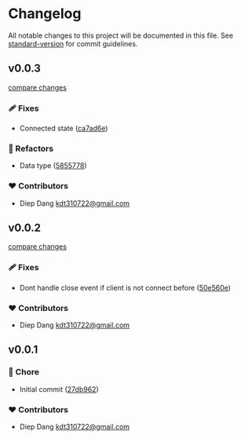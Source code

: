 # Changelog

All notable changes to this project will be documented in this file.
See [standard-version](https://github.com/conventional-changelog/standard-version) for commit guidelines.

## v0.0.3

[compare changes](https://github.com/kdt-sol/geyser-client/compare/v0.0.2...v0.0.3)

### 🩹 Fixes

- Connected state ([ca7ad6e](https://github.com/kdt-sol/geyser-client/commit/ca7ad6e))

### 💅 Refactors

- Data type ([5855778](https://github.com/kdt-sol/geyser-client/commit/5855778))

### ❤️ Contributors

- Diep Dang <kdt310722@gmail.com>

## v0.0.2

[compare changes](https://github.com/kdt-sol/geyser-client/compare/v0.0.1...v0.0.2)

### 🩹 Fixes

- Dont handle close event if client is not connect before ([50e560e](https://github.com/kdt-sol/geyser-client/commit/50e560e))

### ❤️ Contributors

- Diep Dang <kdt310722@gmail.com>

## v0.0.1


### 🏡 Chore

- Initial commit ([27db962](https://github.com/kdt-sol/geyser-client/commit/27db962))

### ❤️ Contributors

- Diep Dang <kdt310722@gmail.com>

